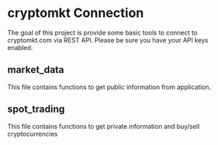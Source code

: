 # cryptomkt Connection

The goal of this project is provide some basic tools to connect to cryptomkt.com via REST API. Please be sure you have your API keys enabled.

## market_data

This file contains functions to get public information from application.

## spot_trading

This file contains functions to get private information and buy/sell cryptocurrencies
